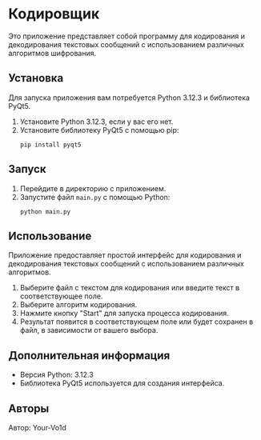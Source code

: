 # Кодировщик

Это приложение представляет собой программу для кодирования и декодирования текстовых сообщений с использованием различных алгоритмов шифрования.

## Установка

Для запуска приложения вам потребуется Python 3.12.3 и библиотека PyQt5.

1. Установите Python 3.12.3, если у вас его нет.
2. Установите библиотеку PyQt5 с помощью pip:
    ```
    pip install pyqt5
    ```

## Запуск

1. Перейдите в директорию с приложением.
2. Запустите файл `main.py` с помощью Python:
    ```
    python main.py
    ```

## Использование

Приложение предоставляет простой интерфейс для кодирования и декодирования текстовых сообщений с использованием различных алгоритмов.

1. Выберите файл с текстом для кодирования или введите текст в соответствующее поле.
2. Выберите алгоритм кодирования.
3. Нажмите кнопку "Start" для запуска процесса кодирования.
4. Результат появится в соответствующем поле или будет сохранен в файл, в зависимости от вашего выбора.

## Дополнительная информация

- Версия Python: 3.12.3
- Библиотека PyQt5 используется для создания интерфейса.

## Авторы

Автор: Your-Vo1d

